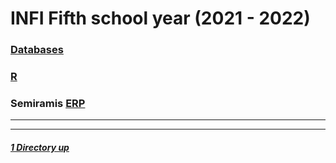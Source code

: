 # INFI Fifth school year (2021 - 2022)

### [Databases](./DB/)
### [R](./IS/)
### Semiramis [ERP](./ERP/)

----
----

##### [1 Directory up](./../)
